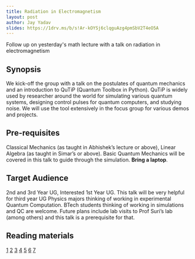 ```yaml
---
title: Radiation in Electromagnetism
layout: post
author: Jay Yadav
slides: https://1drv.ms/b/s!Ar-kOYSj6clqguAzg4pmSbV2T4eO5A
---
```


Follow up on yesterday's math lecture with a talk on radiation in electromagnetism

<!--more-->

## Synopsis

We kick-off the group with a talk on the postulates of quantum mechanics and an introduction to QuTiP (Quantum Toolbox in Python). QuTiP is widely used by researcher around the world for simulating various quantum systems, designing control pulses for quantum computers, and studying noise. We will use the tool extensively in the focus group for various demos and projects.

## Pre-requisites

Classical Mechanics (as taught in Abhishek’s  lecture or above), Linear Algebra (as taught in Simar’s or above). Basic Quantum Mechanics will be covered in this talk to guide through the simulation. **Bring a laptop**.

## Target Audience

2nd and 3rd Year UG, Interested 1st Year UG. This talk will be very helpful for third year UG Physics majors thinking of working in experimental Quantum Computation. BTech students thinking of working in simulations and QC are welcome. Future plans include lab visits to Prof Suri’s lab (among others) and this talk is a prerequisite for that.

## Reading materials

[1](https://en.wikipedia.org/wiki/Divergence)
[2](https://en.wikipedia.org/wiki/Curl_(mathematics))
[3](https://en.wikipedia.org/wiki/Gradient)
[4](https://en.wikipedia.org/wiki/Laplace_operator)
[5](https://en.wikipedia.org/wiki/Vector_calculus_identities)
[6](https://en.wikipedia.org/wiki/Dirac_delta_function)
[7](https://en.wikipedia.org/wiki/Maxwell%27s_equations)
